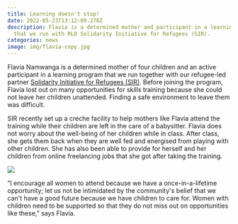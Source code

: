 ```yaml
---
title: Learning doesn't stop!
date: 2022-05-23T13:12:09.278Z
description: Flavia is a determined mother and participant in a learning program
  that we run with RLO Solidarity Initiative for Refugees (SIR).
categories: news
image: img/flavia-copy.jpg
---
```

Flavia Namwanga is a determined mother of four children and an active participant in a learning program that we run together with our refugee-led partner [Solidarity Initiative for Refugees (SIR)](https://sirafrica.org/). Before joining the program, Flavia lost out on many opportunities for skills training because she could not leave her children unattended. Finding a safe environment to leave them was difficult.

SIR recently set up a creche facility to help mothers like Flavia attend the training while their children are left in the care of a babysitter. Flavia does not worry about the well-being of her children while in class. After class, she gets them back when they are well fed and energised from playing with other children. She has also been able to provide for herself and her children from online freelancing jobs that she got after taking the training.

![](img/untitled-2-copy.jpg)

“I encourage all women to attend because we have a once-in-a-lifetime opportunity; let us not be intimidated by the community's belief that we can't have a good future because we have children to care for. Women with children need to be supported so that they do not miss out on opportunities like these,” says Flavia.